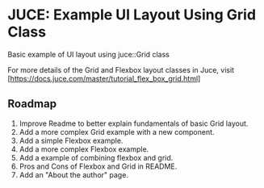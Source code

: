 # JUCE:  Example UI Layout Using Grid Class
Basic example of UI layout using juce::Grid class

For more details of the Grid and Flexbox layout classes in Juce, visit [https://docs.juce.com/master/tutorial_flex_box_grid.html]


## Roadmap
1.  Improve Readme to better explain fundamentals of basic Grid layout.
1.  Add a more complex Grid example with a new component.
1.  Add a simple Flexbox example.
1.  Add a more complex Flexbox example.
1.  Add a example of combining flexbox and grid.
1.  Pros and Cons of Flexbox and Grid in README.
1.  Add an "About the author" page.